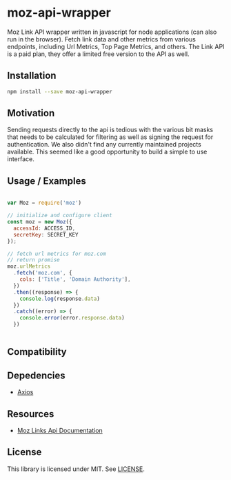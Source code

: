 # moz-api-wrapper 

Moz Link API wrapper written in javascript for node applications (can also run in the browser). Fetch link data and other metrics from various endpoints, including Url Metrics, Top Page Metrics, and others. The Link API is a paid plan, they offer a limited free version to the API as well.

## Installation

```bash
npm install --save moz-api-wrapper
```

## Motivation

Sending requests directly to the api is tedious with the various bit masks that needs to be calculated for filtering as well as signing the request for authentication. We also didn't find any currently maintained projects available. This seemed like a good opportunity to build a simple to use interface.

## Usage / Examples

```javascript

var Moz = require('moz')

// initialize and configure client
const moz = new Moz({
  accessId: ACCESS_ID, 
  secretKey: SECRET_KEY
});

// fetch url metrics for moz.com
// return promise
moz.urlMetrics
  .fetch('moz.com', {
    cols: ['Title', 'Domain Authority'],
  })
  .then((response) => {
    console.log(response.data)
  })
  .catch((error) => {
    console.error(error.response.data)
  })



```

## Compatibility

## Depedencies

* [Axios]()

## Resources

* [Moz Links Api Documentation][api-docs]

## License

This library is licensed under MIT. See [LICENSE][license].

[api-docs]: https://moz.com/help/links-api
[license]: https://github.com/LoremTech/moz-api-wrapper/blob/master/LICENSE